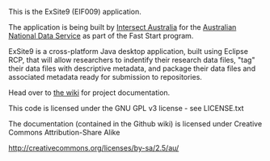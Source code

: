 This is the ExSite9 (EIF009) application.

The application is being built by [Intersect Australia](http://www.intersect.org.au/) for the [Australian National Data Service](http://www.ands.org.au) as part of the Fast Start program.

ExSite9 is a cross-platform Java desktop application, built using Eclipse RCP, that will allow researchers to indentify their research data files, "tag" their data files with descriptive metadata, and package their data files and associated metadata ready for submission to repositories.

Head over to [the wiki](https://github.com/IntersectAustralia/exsite9/wiki) for project documentation.

This code is licensed under the GNU GPL v3 license - see LICENSE.txt

The documentation (contained in the Github wiki) is licensed under Creative Commons Attribution-Share Alike

http://creativecommons.org/licenses/by-sa/2.5/au/
